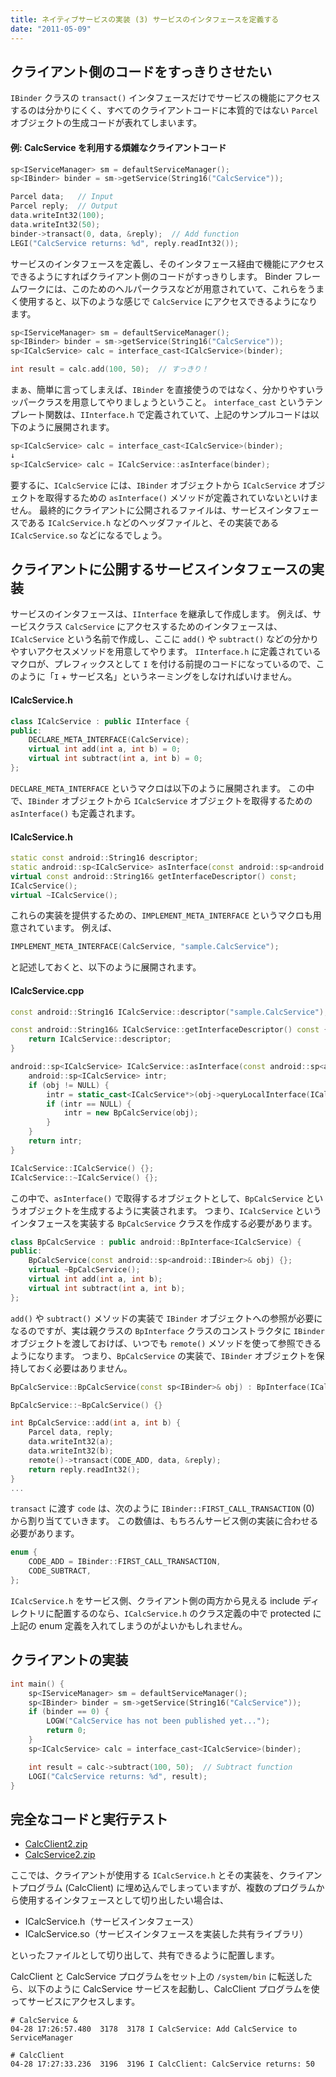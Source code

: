 ```yaml
---
title: ネイティブサービスの実装 (3) サービスのインタフェースを定義する
date: "2011-05-09"
---
```


クライアント側のコードをすっきりさせたい
----

`IBinder` クラスの `transact()` インタフェースだけでサービスの機能にアクセスするのは分かりにくく、すべてのクライアントコードに本質的ではない `Parcel` オブジェクトの生成コードが表れてしまいます。

#### 例: CalcService を利用する煩雑なクライアントコード

```cpp
sp<IServiceManager> sm = defaultServiceManager();
sp<IBinder> binder = sm->getService(String16("CalcService"));

Parcel data;   // Input
Parcel reply;  // Output
data.writeInt32(100);
data.writeInt32(50);
binder->transact(0, data, &reply);  // Add function
LEGI("CalcService returns: %d", reply.readInt32());
```

サービスのインタフェースを定義し、そのインタフェース経由で機能にアクセスできるようにすればクライアント側のコードがすっきりします。
Binder フレームワークには、このためのヘルパークラスなどが用意されていて、これらをうまく使用すると、以下のような感じで `CalcService` にアクセスできるようになります。

```cpp
sp<IServiceManager> sm = defaultServiceManager();
sp<IBinder> binder = sm->getService(String16("CalcService"));
sp<ICalcService> calc = interface_cast<ICalcService>(binder);

int result = calc.add(100, 50);  // すっきり！
```

まぁ、簡単に言ってしまえば、`IBinder` を直接使うのではなく、分かりやすいラッパークラスを用意してやりましょうということ。
`interface_cast` というテンプレート関数は、`IInterface.h` で定義されていて、上記のサンプルコードは以下のように展開されます。

```cpp
sp<ICalcService> calc = interface_cast<ICalcService>(binder);
↓
sp<ICalcService> calc = ICalcService::asInterface(binder);
```

要するに、`ICalcService` には、`IBinder` オブジェクトから `ICalcService` オブジェクトを取得するための `asInterface()` メソッドが定義されていないといけません。
最終的にクライアントに公開されるファイルは、サービスインタフェースである `ICalcService.h` などのヘッダファイルと、その実装である `ICalcService.so` などになるでしょう。


クライアントに公開するサービスインタフェースの実装
----

サービスのインタフェースは、`IInterface` を継承して作成します。
例えば、サービスクラス `CalcService` にアクセスするためのインタフェースは、`ICalcService` という名前で作成し、ここに `add()` や `subtract()` などの分かりやすいアクセスメソッドを用意してやります。
`IInterface.h` に定義されているマクロが、プレフィックスとして `I` を付ける前提のコードになっているので、このように「`I` + サービス名」というネーミングをしなければいけません。

#### ICalcService.h

```cpp
class ICalcService : public IInterface {
public:
    DECLARE_META_INTERFACE(CalcService);
    virtual int add(int a, int b) = 0;
    virtual int subtract(int a, int b) = 0;
};
```

`DECLARE_META_INTERFACE` というマクロは以下のように展開されます。
この中で、`IBinder` オブジェクトから `ICalcService` オブジェクトを取得するための `asInterface()` も定義されます。

#### ICalcService.h

```cpp
static const android::String16 descriptor;
static android::sp<ICalcService> asInterface(const android::sp<android::IBinder>& obj);
virtual const android::String16& getInterfaceDescriptor() const;
ICalcService();
virtual ~ICalcService();
```

これらの実装を提供するための、`IMPLEMENT_META_INTERFACE` というマクロも用意されています。
例えば、

```cpp
IMPLEMENT_META_INTERFACE(CalcService, "sample.CalcService");
```

と記述しておくと、以下のように展開されます。

#### ICalcService.cpp

```cpp
const android::String16 ICalcService::descriptor("sample.CalcService");

const android::String16& ICalcService::getInterfaceDescriptor() const {
    return ICalcService::descriptor;
}

android::sp<ICalcService> ICalcService::asInterface(const android::sp<android::IBinder>& obj) {
    android::sp<ICalcService> intr;
    if (obj != NULL) {
        intr = static_cast<ICalcService*>(obj->queryLocalInterface(ICalcService::descriptor).get());
        if (intr == NULL) {
            intr = new BpCalcService(obj);
        }
    }
    return intr;
}

ICalcService::ICalcService() {};
ICalcService::~ICalcService() {};
```

この中で、`asInterface()` で取得するオブジェクトとして、`BpCalcService` というオブジェクトを生成するように実装されます。
つまり、`ICalcService` というインタフェースを実装する `BpCalcService` クラスを作成する必要があります。

```cpp
class BpCalcService : public android::BpInterface<ICalcService) {
public:
    BpCalcService(const android::sp<android::IBinder>& obj) {};
    virtual ~BpCalcService();
    virtual int add(int a, int b);
    virtual int subtract(int a, int b);
};
```

`add()` や `subtract()` メソッドの実装で `IBinder` オブジェクトへの参照が必要になるのですが、実は親クラスの `BpInterface` クラスのコンストラクタに `IBinder` オブジェクトを渡しておけば、いつでも `remote()` メソッドを使って参照できるようになります。
つまり、`BpCalcService` の実装で、`IBinder` オブジェクトを保持しておく必要はありません。

```cpp
BpCalcService::BpCalcService(const sp<IBinder>& obj) : BpInterface(ICalcService>(obj) {}

BpCalcService::~BpCalcService() {}

int BpCalcService::add(int a, int b) {
    Parcel data, reply;
    data.writeInt32(a);
    data.writeInt32(b);
    remote()->transact(CODE_ADD, data, &reply);
    return reply.readInt32();
}
...
```

`transact` に渡す `code` は、次のように `IBinder::FIRST_CALL_TRANSACTION` (0) から割り当てていきます。
この数値は、もちろんサービス側の実装に合わせる必要があります。

```cpp
enum {
    CODE_ADD = IBinder::FIRST_CALL_TRANSACTION,
    CODE_SUBTRACT,
};
```

`ICalcService.h` をサービス側、クライアント側の両方から見える include ディレクトリに配置するのなら、`ICalcService.h` のクラス定義の中で protected に上記の enum 定義を入れてしまうのがよいかもしれません。


クライアントの実装
----

```cpp
int main() {
    sp<IServiceManager> sm = defaultServiceManager();
    sp<IBinder> binder = sm->getService(String16("CalcService"));
    if (binder == 0) {
        LOGW("CalcService has not been published yet...");
        return 0;
    }
    sp<ICalcService> calc = interface_cast<ICalcService>(binder);

    int result = calc->subtract(100, 50);  // Subtract function
    LOGI("CalcService returns: %d", result);
}
```


完全なコードと実行テスト
----

- [CalcClient2.zip](files/20110509-CalcClient2.zip)
- [CalcService2.zip](files/20110509-CalcService2.zip)

ここでは、クライアントが使用する `ICalcService.h` とその実装を、クライアントプログラム (CalcClient) に埋め込んでしまっていますが、複数のプログラムから使用するインタフェースとして切り出したい場合は、

- ICalcService.h（サービスインタフェース）
- ICalcService.so（サービスインタフェースを実装した共有ライブラリ）

といったファイルとして切り出して、共有できるように配置します。

CalcClient と CalcService プログラムをセット上の `/system/bin` に転送したら、以下のように CalcService サービスを起動し、CalcClient プログラムを使ってサービスにアクセスします。

```
# CalcService &
04-28 17:26:57.480  3178  3178 I CalcService: Add CalcService to ServiceManager

# CalcClient
04-28 17:27:33.236  3196  3196 I CalcClient: CalcService returns: 50
```

